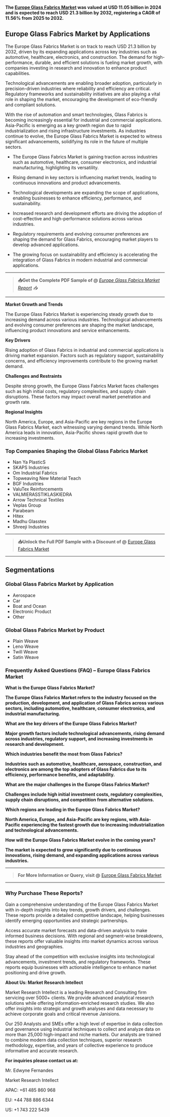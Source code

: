 <p><strong>The <a href="https://www.marketresearchintellect.com/download-sample/?rid=396345&amp;utm_source=Pulse-April-Europe&amp;utm_medium=852">Europe Glass Fabrics Market</a> was valued at USD 11.05 billion in 2024 and is expected to reach USD 21.3 billion by 2032, registering a CAGR of 11.56% from 2025 to 2032.</strong></p><h2>Europe Glass Fabrics Market by Applications&nbsp;</h2><p><p>The Europe Glass Fabrics Market is on track to reach USD 21.3 billion by 2032, driven by its expanding applications across key industries such as automotive, healthcare, electronics, and construction. The demand for high-performance, durable, and efficient solutions is fueling market growth, with companies investing in research and innovation to enhance product capabilities.</p><p>Technological advancements are enabling broader adoption, particularly in precision-driven industries where reliability and efficiency are critical. Regulatory frameworks and sustainability initiatives are also playing a vital role in shaping the market, encouraging the development of eco-friendly and compliant solutions.</p><p>With the rise of automation and smart technologies, Glass Fabrics is becoming increasingly essential for industrial and commercial applications. Asia-Pacific is emerging as a key growth region due to rapid industrialization and rising infrastructure investments. As industries continue to evolve, the Europe Glass Fabrics Market is expected to witness significant advancements, solidifying its role in the future of multiple sectors.</p></p><ul><li><p>The Europe Glass Fabrics Market is gaining traction across industries such as automotive, healthcare, consumer electronics, and industrial manufacturing, highlighting its versatility.</p></li><li><p>Rising demand in key sectors is influencing market trends, leading to continuous innovations and product advancements.</p></li><li><p>Technological developments are expanding the scope of applications, enabling businesses to enhance efficiency, performance, and sustainability.</p></li><li><p>Increased research and development efforts are driving the adoption of cost-effective and high-performance solutions across various industries.</p></li><li><p>Regulatory requirements and evolving consumer preferences are shaping the demand for Glass Fabrics, encouraging market players to develop advanced applications.</p></li><li><p>The growing focus on sustainability and efficiency is accelerating the integration of Glass Fabrics in modern industrial and commercial applications.</p></li></ul><hr /><blockquote><p><strong><span class="font-[700]">📥Get the Complete PDF Sample of @ </span></strong><em><span class="font-[700]"><a href="https://www.marketresearchintellect.com/download-sample/?rid=396345&amp;utm_source=Pulse-April-Europe&amp;utm_medium=852" target="_blank" data-tracking-control-name="article-ssr-frontend-pulse_little-text-block" data-tracking-will-navigate="" data-test-link="">Europe Glass Fabrics Market Report</a>&nbsp;📥</span></em></p></blockquote><hr /><p class="" data-start="77" data-end="360"><strong data-start="77" data-end="105">Market Growth and Trends</strong></p><p class="" data-start="77" data-end="360">The Europe Glass Fabrics Market is experiencing steady growth due to increasing demand across various industries. Technological advancements and evolving consumer preferences are shaping the market landscape, influencing product innovations and service enhancements.</p><p class="" data-start="362" data-end="606"><strong data-start="362" data-end="377">Key Drivers</strong></p><p class="" data-start="362" data-end="606">Rising adoption of Glass Fabrics in industrial and commercial applications is driving market expansion. Factors such as regulatory support, sustainability concerns, and efficiency improvements contribute to the growing market demand.</p><p class="" data-start="608" data-end="849"><strong data-start="608" data-end="637">Challenges and Restraints</strong></p><p class="" data-start="608" data-end="849">Despite strong growth, the Europe Glass Fabrics Market faces challenges such as high initial costs, regulatory complexities, and supply chain disruptions. These factors may impact overall market penetration and growth rate.</p><p class="" data-start="851" data-end="1095"><strong data-start="851" data-end="872">Regional Insights</strong></p><p class="" data-start="851" data-end="1095">North America, Europe, and Asia-Pacific are key regions in the Europe Glass Fabrics Market, each witnessing varying demand trends. While North America leads in innovation, Asia-Pacific shows rapid growth due to increasing investments.</p><p><h3>Top Companies Shaping the Global Glass Fabrics Market </h3><ul><li>Nan Ya PlasticS</li><li>SKAPS Industries</li><li>Om Industrial Fabrics</li><li>Topweaving New Material Teach</li><li>BGF Industries</li><li>ValuTex Reinforcements</li><li>VALMIERASSTIKLASKIEDRA</li><li>Arrow Technical Textiles</li><li>Veplas Group</li><li>Parabeam</li><li>Hitex</li><li>Madhu Glasstex</li><li>Shreeji Industries</li></ul></p><hr /><blockquote><p><strong>📥Unlock the Full PDF Sample with a Discount of @</strong> <a href="https://www.marketresearchintellect.com/ask-for-discount/?rid=396345&amp;utm_source=Pulse-April-Europe&amp;utm_medium=852">Europe Glass Fabrics Market</a></p></blockquote><hr /><p><h2>Segmentations</h2><h3>Global Glass Fabrics Market by Application</h3><ul><li>Aerospace</li><li>Car</li><li>Boat and Ocean</li><li>Electronic Product</li><li>Other</li></ul><h3>Global Glass Fabrics Market by Product</h3><ul><li>Plain Weave</li><li>Leno Weave</li><li>Twill Weave</li><li>Satin Weave</li></ul></p><h3><strong>Frequently Asked Questions (FAQ) &ndash; Europe Glass Fabrics Market</strong></h3><p><strong>What is the Europe Glass Fabrics Market?</strong></p><p><strong>The Europe Glass Fabrics Market refers to the industry focused on the production, development, and application of Glass Fabrics across various sectors, including automotive, healthcare, consumer electronics, and industrial manufacturing.</strong></p><p><strong>What are the key drivers of the Europe Glass Fabrics Market?</strong></p><p><strong>Major growth factors include technological advancements, rising demand across industries, regulatory support, and increasing investments in research and development.</strong></p><p><strong>Which industries benefit the most from Glass Fabrics?</strong></p><p><strong>Industries such as automotive, healthcare, aerospace, construction, and electronics are among the top adopters of Glass Fabrics due to its efficiency, performance benefits, and adaptability.</strong></p><p><strong>What are the major challenges in the Europe Glass Fabrics Market?</strong></p><p><strong>Challenges include high initial investment costs, regulatory complexities, supply chain disruptions, and competition from alternative solutions.</strong></p><p><strong>Which regions are leading in the Europe Glass Fabrics Market?</strong></p><p><strong>North America, Europe, and Asia-Pacific are key regions, with Asia-Pacific experiencing the fastest growth due to increasing industrialization and technological advancements.</strong></p><p><strong>How will the Europe Glass Fabrics Market evolve in the coming years?</strong></p><p><strong>The market is expected to grow significantly due to continuous innovations, rising demand, and expanding applications across various industries.</strong></p><hr /><blockquote><p><span class="font-[700]"><strong>For More Information or Query, visit&nbsp;@</strong>&nbsp;</span><span class="font-[700]"><a href="https://www.marketresearchintellect.com/product/global-glass-fabrics-market-size-and-forecast/?utm_source=Linkedin&utm_medium=852" target="_blank" data-tracking-control-name="article-ssr-frontend-pulse_little-text-block" data-tracking-will-navigate="" data-test-link="">Europe Glass Fabrics Market</a></span></p></blockquote><hr /><h3><strong data-start="0" data-end="31">Why Purchase These Reports?</strong></h3><p class="" data-start="35" data-end="297">Gain a comprehensive understanding of the Europe Glass Fabrics Market with in-depth insights into key trends, growth drivers, and challenges. These reports provide a detailed competitive landscape, helping businesses identify emerging opportunities and strategic partnerships.</p><p class="" data-start="299" data-end="540">Access accurate market forecasts and data-driven analysis to make informed business decisions. With regional and segment-wise breakdowns, these reports offer valuable insights into market dynamics across various industries and geographies.</p><p class="" data-start="542" data-end="784">Stay ahead of the competition with exclusive insights into technological advancements, investment trends, and regulatory frameworks. These reports equip businesses with actionable intelligence to enhance market positioning and drive growth.</p><p><strong><span class="font-[700]">About Us: Market Research Intellect</span></strong></p><p><span class="">Market Research Intellect is a leading Research and Consulting firm servicing over 5000+ clients. We provide advanced analytical research solutions while offering information-enriched research studies.&nbsp;</span>We also offer insights into strategic and growth analyses and data necessary to achieve corporate goals and critical revenue Janisions.</p><p><span class="">Our 250 Analysts and SMEs offer a high level of expertise in data collection and governance using industrial techniques to collect and analyze data on more than 25,000 high-impact and niche markets. Our analysts are trained to combine modern data collection techniques, superior research methodology, expertise, and years of collective experience to produce informative and accurate research.</span></p><p><strong>For inquiries please contact us at:</strong></p><p>Mr. Edwyne Fernandes</p><p>Market Research Intellect</p><p>APAC: +61 485 860 968</p><p>EU: +44 788 886 6344</p><p>US: +1 743 222 5439</p>